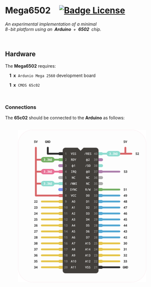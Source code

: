 # Mega6502 [![Badge License]][License]

*An experimental implementation of a minimal* <br>
*8 - bit platform using an **Arduino** + **6502** chip.*

<br>

## Hardware

The **Mega6502** requires:

 **1 x** `Ardunio Mega 2560` development board 
  
 **1 x** `CMOS 65c02`

<br>

### Connections

The **65c02** should be connected to the **Arduino** as follows:

<br>

<div align = center>

<img src = 'Resources/Connections.svg' width = 420>

</div>


<!----------------------------------------------------------------------------->

[Badge License]: https://img.shields.io/badge/License-MIT-yellow.svg?style=for-the-badge

[License]: LICENSE